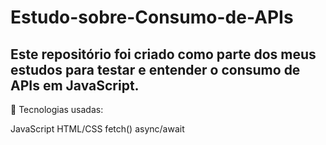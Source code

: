 # Estudo-sobre-Consumo-de-APIs
## Este repositório foi criado como parte dos meus estudos para testar e entender o consumo de APIs em JavaScript.

📌 Tecnologias usadas:

JavaScript
HTML/CSS
fetch()
async/await
